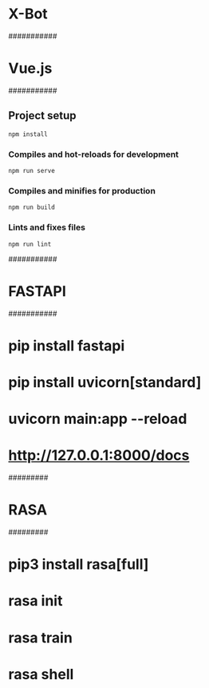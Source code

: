 # X-Bot


###########
# Vue.js #
###########
## Project setup 
```
npm install
```

### Compiles and hot-reloads for development
```
npm run serve
```

### Compiles and minifies for production
```
npm run build
```

### Lints and fixes files
```
npm run lint
```

###########
# FASTAPI #
###########
# pip install fastapi
# pip install uvicorn[standard]
# uvicorn main:app --reload
# http://127.0.0.1:8000/docs

#########
# RASA  #
#########
# pip3 install rasa[full]
# rasa init
# rasa train
# rasa shell

